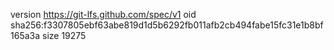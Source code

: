 version https://git-lfs.github.com/spec/v1
oid sha256:f3307805ebf63abe819d1d5b6292fb011afb2cb494fabe15fc31e1b8bf165a3a
size 19275
